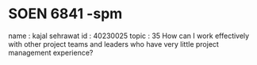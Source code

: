 # SOEN 6841 -spm
name : kajal sehrawat
id : 40230025
topic : 35
How can I work effectively with other project teams and leaders who have very little project management experience?
